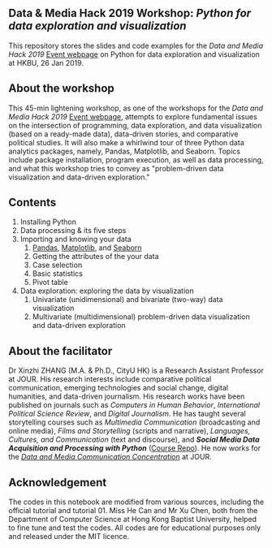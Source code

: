 ## Data & Media Hack 2019 Workshop: *Python for data exploration and visualization*

This repository stores the slides and code examples for the *Data and Media Hack 2019* [Event webpage](http://bu-dmc.hkbu.edu.hk) on Python for data exploration and visualization at HKBU, 26 Jan 2019.

## About the workshop
This 45-min lightening workshop, as one of the workshops for the *Data and Media Hack 2019* [Event webpage](http://bu-dmc.hkbu.edu.hk), attempts to explore fundamental issues on the intersection of programming, data exploration, and data visualization (based on a ready-made data), data-driven stories, and comparative political studies. It will also make a whirlwind tour of three Python data analytics packages, namely, Pandas, Matplotlib, and Seaborn. Topics include package installation, program execution, as well as data processing, and what this workshop tries to convey as "problem-driven data visualization and data-driven  exploration."

## Contents ##
1. Installing Python
2. Data processing & its five steps  
3. Importing and knowing your data
    1. [Pandas](https://pandas.pydata.org/), [Matplotlib](https://matplotlib.org/), and [Seaborn](https://seaborn.pydata.org/)
    2. Getting the attributes of the your data
    3. Case selection
    4. Basic statistics
    5. Pivot table
4. Data exploration: exploring the data by visualization
    1. Univariate (unidimensional) and bivariate (two-way) data visualization
    2. Multivariate (multidimensional) problem-driven data visualization and data-driven exploration

## About the facilitator
Dr Xinzhi ZHANG (M.A. & Ph.D., CityU HK) is a Research Assistant Professor at JOUR. His research interests include comparative political communication, emerging technologies and social change, digital humanities, and data-driven journalism. His research works have been published on journals such as *Computers in Human Behavior*, *International Political Science Review*, and *Digital Journalism*. He has taught several storytelling courses such as *Multimedia Communication* (broadcasting and online media), *Films and Storytelling* (scripts and narrative), *Languages, Cultures, and Communication* (text and discourse), and ***Social Media Data Acquisition and Processing with Python*** ([Course Repo](https://github.com/xzzhang2/201819A_cityu_com5507)). He now works for the *[Data and Media Communication Concentration](http://bu-dmc.hkbu.edu.hk/)* at JOUR.

## Acknowledgement  
The codes in this notebook are modified from various sources, including the official tutorial and tutorial 01. Miss He Can and Mr Xu Chen, both from the Department of Computer Science at Hong Kong Baptist University, helped to fine tune and test the codes. All codes are for educational purposes only and released under the MIT licence.
